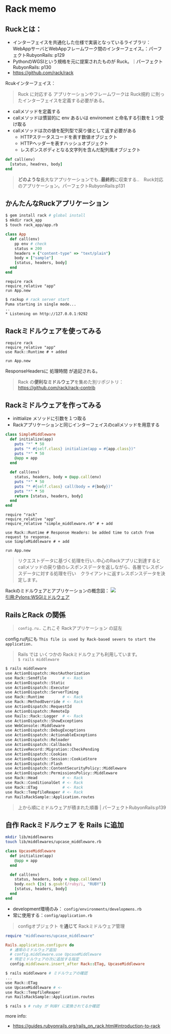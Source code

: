 # Rack memo

## Ruckとは：
  - インターフェイスを共通化した仕様で実装となっているライブラリ：WebAppサーバとWebAppフレームワーク間のインターフェイス。：パーフェクトRubyonRails: p129
  - PythonのWGSIという規格を元に提案されたものが Ruck。｜パーフェクトRubyonRails: p130
  - https://github.com/rack/rack

Rcukインターフェイス：
> Ruck に対応する アプリケーションやフレームワークは Ruck規約 に則ったインターフェイスを定義する必要がある。

- callメソッドを定義する
- callメソッドは慣習的に env あるいは enviroment と命名する引数を１つ受け取る
- callメソッドは次の値を配列型で戻り値として返す必要がある
  - HTTPステータスコードを表す数値オブジェクト
  - HTTPヘッダーを表すハッシュオブジェクト
  - レスポンスボディとなる文字列を含んだ配列風オブジェクト

```rb
def call(env)
  [status, headres, body]
end
```

> **どのような**長大なアプリケーションでも..**最終的**に収束する..　Ruck対応のアプリケーション。パーフェクトRubyonRails:p131

## かんたんなRuckアプリケーション
```sh
$ gem install rack # global install
$ mkdir rack_app
$ touch rack_app/app.rb
```
```app.rb
class App
  def call(env)
    pp env # check
    status = 200
    headers = {"content-type" => "text/plain"}
    body = ["sample"]
    [status, headers, body]
  end
end
```
```config.ru
require rack
require_relative "app"
run App.new
```
```sh
$ rackup # rack server start
Puma starting in single mode...
..
* Listening on http://127.0.0.1:9292
```

## Rackミドルウェアを使ってみる
```config.ru
require rack
require_relative "app"
use Rack::Runtime # + added

run App.new
```
ResponseHeadersに 処理時間 が追記される。

> Rack の**便利なミドルウェア**を集めた別リポジトリ：
https://github.com/rack/rack-contrib


## Rackミドルウェアを作ってみる
- inittialize メソッドに引数を１つ取る
- Rackアプリケーションと同じインターフェイスのcallメソッドを用意する

```SimpleMiddleware.rb
class SimpleMiddleware
  def initialize(app)
    puts "*" * 50
    puts "* #{self.class} initialize(app = #{app.class})"
    puts "*" * 50
    @app = app
  end

  def call(env)
    status, headers, body = @app.call(env)
    puts "*" * 50
    puts "* #{self.class} call(body = #{body})"
    puts "*" * 50
    return [status, headers, body]
  end
end
```
```config.ru
require "rack"
require_relative "app"
require_relative "simple_middleware.rb" # + add

use Rack::Runtime # Response Headers: be added time to catch from request to response.
use SimpleMiddleware # + add

run App.new
```
> リクエストデータに基づく処理を行い..中心のRackアプリに到達するとcallメソッドの戻り値のレスポンスデータを返しながら、各層でレスポンスデータに対する処理を行い　クライアントに返すレスポンスデータを決定します。

Rackのミドルウェアとアプリケーションの概念図：
![](https://docs.pylonsproject.org/projects/pylons-webframework/en/v1.0.1rc1/_images/pylons_as_onion.png)  
[引用:Pylons:WSGIミドルウェア](https://docs.pylonsproject.org/projects/pylons-webframework/en/v1.0.1rc1/concepts.html#wsgi-middleware)


## RailsとRack の関係
> `config.ru`.. これこそ Rackアプリケーション の証左

config.ru内にも `This file is used by Rack-based severs to start the application.`

> Rails では いくつかの Rackミドルウェアも利用しています。  
`$ rails middleware`
```sh
$ rails middleware
use ActionDispatch::HostAuthorization
use Rack::Sendfile       # <- Rack
use ActionDispatch::Static
use ActionDispatch::Executor
use ActionDispatch::ServerTiming
use Rack::Runtime        # <- Rack
use Rack::MethodOverride # <- Rack
use ActionDispatch::RequestId
use ActionDispatch::RemoteIp
use Rails::Rack::Logger  # <- Rack
use ActionDispatch::ShowExceptions
use WebConsole::Middleware
use ActionDispatch::DebugExceptions
use ActionDispatch::ActionableExceptions
use ActionDispatch::Reloader
use ActionDispatch::Callbacks
use ActiveRecord::Migration::CheckPending
use ActionDispatch::Cookies
use ActionDispatch::Session::CookieStore
use ActionDispatch::Flash
use ActionDispatch::ContentSecurityPolicy::Middleware
use ActionDispatch::PermissionsPolicy::Middleware
use Rack::Head           # <- Rack
use Rack::ConditionalGet # <- Rack
use Rack::ETag           # <- Rack
use Rack::TempfileReaper # <- Rack
run RailsRackSample::Application.routes
```
> 上から順にミドルウェアが積まれた順番 | パーフェクトRubyonRails:p139


## 自作 Rackミドルウェア を Rails に追加
```sh
mkdir lib/middlewares
touch lib/middlewares/upcase_middleware.rb
```
```upcase_middleware.rb
class UpcaseMiddleware
  def initialize(app)
    @app = app
  end

  def call(env)
    status, headers, body = @app.call(env)
    body.each {|s| s.gsub!(/ruby/i, "RUBY")}
    [status, headers, body]
  end
end
```
- development環境のみ： `config/environments/developmens.rb`  
- 常に使用する：`config/application.rb`
> configオブジェクト を**通じて** Rackミドルウェア管理

```development.rb
require "middlewares/upcase_middleware"

Rails.application.configure do
  # 通常のミドルウェア追加
  # config.middleware.use UpcaseMiddleware
  # 特定ミドルウェアの次に追加する指定
  config.middleware.insert_after Rack::ETag, UpcaseMiddleware
```
```sh
$ rails middleware # ミドルウェアの確認
...
use Rack::ETag
use UpcaseMiddleware # <-
use Rack::TempfileReaper
run RailsRackSample::Application.routes

$ rails s # ruby が RUBY に変換されてるか確認
```

more info: 
- https://guides.rubyonrails.org/rails_on_rack.html#introduction-to-rack



